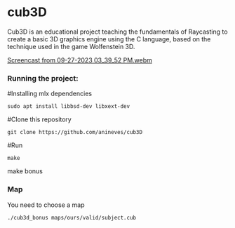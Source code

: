 # cub3D

Cub3D is an educational project teaching the fundamentals of Raycasting to create a basic 3D graphics
 engine using the C language, based on the technique used in the game Wolfenstein 3D.

[Screencast from 09-27-2023 03_39_52 PM.webm](https://github.com/anineves/cub3D/assets/85195243/5466b855-1c67-47cd-9970-1bfb26ac1de4)




###  Running the project:

#Installing mlx dependencies
```
sudo apt install libbsd-dev libxext-dev
```

#Clone this repository
```
git clone https://github.com/anineves/cub3D
```
#Run
```
make 
```
make bonus

### Map
You need to choose a map
```
./cub3d_bonus maps/ours/valid/subject.cub
```
